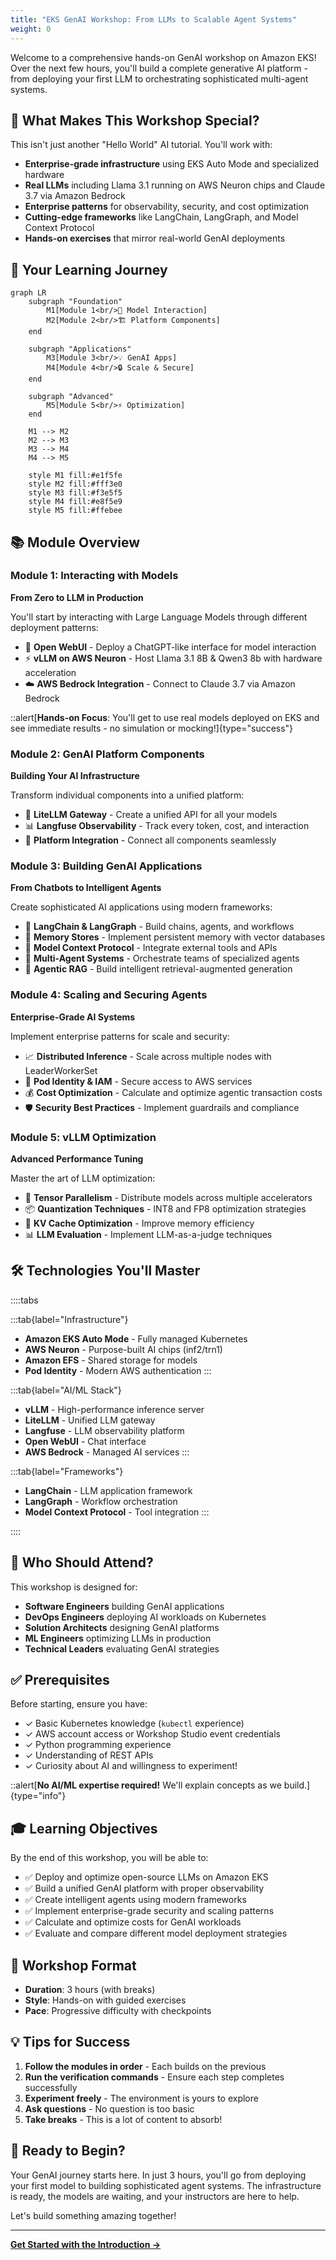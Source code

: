 ```yaml
---
title: "EKS GenAI Workshop: From LLMs to Scalable Agent Systems"
weight: 0
---
```


Welcome to a comprehensive hands-on GenAI workshop on Amazon EKS! Over the next few hours, you'll build a complete generative AI platform - from deploying your first LLM to orchestrating sophisticated multi-agent systems.

## 🎯 What Makes This Workshop Special?

This isn't just another "Hello World" AI tutorial. You'll work with:

- **Enterprise-grade infrastructure** using EKS Auto Mode and specialized hardware
- **Real LLMs** including Llama 3.1 running on AWS Neuron chips and Claude 3.7 via Amazon Bedrock
- **Enterprise patterns** for observability, security, and cost optimization
- **Cutting-edge frameworks** like LangChain, LangGraph, and Model Context Protocol
- **Hands-on exercises** that mirror real-world GenAI deployments

## 🚀 Your Learning Journey

```mermaid
graph LR
    subgraph "Foundation"
        M1[Module 1<br/>🤖 Model Interaction]
        M2[Module 2<br/>🏗️ Platform Components]
    end
    
    subgraph "Applications"
        M3[Module 3<br/>💡 GenAI Apps]
        M4[Module 4<br/>🔒 Scale & Secure]
    end
    
    subgraph "Advanced"
        M5[Module 5<br/>⚡ Optimization]
    end
    
    M1 --> M2
    M2 --> M3
    M3 --> M4
    M4 --> M5
    
    style M1 fill:#e1f5fe
    style M2 fill:#fff3e0
    style M3 fill:#f3e5f5
    style M4 fill:#e8f5e9
    style M5 fill:#ffebee
```

## 📚 Module Overview

### Module 1: Interacting with Models
**From Zero to LLM in Production**

You'll start by interacting with Large Language Models through different deployment patterns:

- 💬 **Open WebUI** - Deploy a ChatGPT-like interface for model interaction
- ⚡ **vLLM on AWS Neuron** - Host Llama 3.1 8B & Qwen3 8b with hardware acceleration
- ☁️ **AWS Bedrock Integration** - Connect to Claude 3.7 via Amazon Bedrock

::alert[**Hands-on Focus**: You'll get to use real models deployed on EKS and see immediate results - no simulation or mocking!]{type="success"}

### Module 2: GenAI Platform Components
**Building Your AI Infrastructure**

Transform individual components into a unified platform:

- 🔄 **LiteLLM Gateway** - Create a unified API for all your models
- 📊 **Langfuse Observability** - Track every token, cost, and interaction
- 🔧 **Platform Integration** - Connect all components seamlessly

### Module 3: Building GenAI Applications
**From Chatbots to Intelligent Agents**

Create sophisticated AI applications using modern frameworks:

- 🔗 **LangChain & LangGraph** - Build chains, agents, and workflows
- 💾 **Memory Stores** - Implement persistent memory with vector databases
- 🔧 **Model Context Protocol** - Integrate external tools and APIs
- 🤖 **Multi-Agent Systems** - Orchestrate teams of specialized agents
- 🧠 **Agentic RAG** - Build intelligent retrieval-augmented generation

### Module 4: Scaling and Securing Agents
**Enterprise-Grade AI Systems**

Implement enterprise patterns for scale and security:

- 📈 **Distributed Inference** - Scale across multiple nodes with LeaderWorkerSet
- 🔐 **Pod Identity & IAM** - Secure access to AWS services
- 💰 **Cost Optimization** - Calculate and optimize agentic transaction costs
- 🛡️ **Security Best Practices** - Implement guardrails and compliance

### Module 5: vLLM Optimization
**Advanced Performance Tuning**

Master the art of LLM optimization:

- 🔄 **Tensor Parallelism** - Distribute models across multiple accelerators
- 📦 **Quantization Techniques** - INT8 and FP8 optimization strategies
- 💾 **KV Cache Optimization** - Improve memory efficiency
- 📊 **LLM Evaluation** - Implement LLM-as-a-judge techniques

## 🛠️ Technologies You'll Master

::::tabs

:::tab{label="Infrastructure"}
- **Amazon EKS Auto Mode** - Fully managed Kubernetes
- **AWS Neuron** - Purpose-built AI chips (inf2/trn1)
- **Amazon EFS** - Shared storage for models
- **Pod Identity** - Modern AWS authentication
:::

:::tab{label="AI/ML Stack"}
- **vLLM** - High-performance inference server
- **LiteLLM** - Unified LLM gateway
- **Langfuse** - LLM observability platform
- **Open WebUI** - Chat interface
- **AWS Bedrock** - Managed AI services
:::

:::tab{label="Frameworks"}
- **LangChain** - LLM application framework
- **LangGraph** - Workflow orchestration
- **Model Context Protocol** - Tool integration
:::

::::

## 👥 Who Should Attend?

This workshop is designed for:

- **Software Engineers** building GenAI applications
- **DevOps Engineers** deploying AI workloads on Kubernetes
- **Solution Architects** designing GenAI platforms
- **ML Engineers** optimizing LLMs in production
- **Technical Leaders** evaluating GenAI strategies

## ✅ Prerequisites

Before starting, ensure you have:

- ✓ Basic Kubernetes knowledge (`kubectl` experience)
- ✓ AWS account access or Workshop Studio event credentials
- ✓ Python programming experience
- ✓ Understanding of REST APIs
- ✓ Curiosity about AI and willingness to experiment!

::alert[**No AI/ML expertise required!** We'll explain concepts as we build.]{type="info"}

## 🎓 Learning Objectives

By the end of this workshop, you will be able to:

- ✅ Deploy and optimize open-source LLMs on Amazon EKS
- ✅ Build a unified GenAI platform with proper observability
- ✅ Create intelligent agents using modern frameworks
- ✅ Implement enterprise-grade security and scaling patterns
- ✅ Calculate and optimize costs for GenAI workloads
- ✅ Evaluate and compare different model deployment strategies

## 🚦 Workshop Format

- **Duration**: 3 hours (with breaks)
- **Style**: Hands-on with guided exercises
- **Pace**: Progressive difficulty with checkpoints

## 💡 Tips for Success

1. **Follow the modules in order** - Each builds on the previous
2. **Run the verification commands** - Ensure each step completes successfully
3. **Experiment freely** - The environment is yours to explore
4. **Ask questions** - No question is too basic
5. **Take breaks** - This is a lot of content to absorb!

## 🎉 Ready to Begin?

Your GenAI journey starts here. In just 3 hours, you'll go from deploying your first model to building sophisticated agent systems. The infrastructure is ready, the models are waiting, and your instructors are here to help.

Let's build something amazing together!

---

**[Get Started with the Introduction →](/introduction/)**
